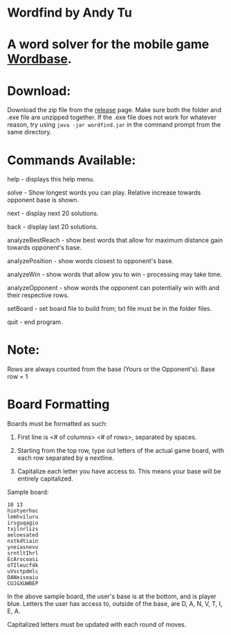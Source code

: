 Wordfind by Andy Tu
========
A word solver for the mobile game [Wordbase](https://play.google.com/store/apps/details?id=com.wordbaseapp&hl=en).
========

Download: 
========
Download the zip file from the [release](https://github.com/andytuwm/wordfind/releases) page. Make sure both the folder and .exe file are unzipped together. If the .exe file does not work for whatever reason, try using `java -jar wordfind.jar` in the command prompt from the same directory.

Commands Available:
=========

help - displays this help menu.


solve - Show longest words you can play. Relative increase towards opponent base is shown.

next - display next 20 solutions.

back - display last 20 solutions.

analyzeBestReach - show best words that allow for maximum distance gain towards opponent's base.

analyzePosition - show words closest to opponent's base.

analyzeWin - show words that allow  you to win - processing may take time.

analyzeOpponent - show words the opponent can potentially win with and their respective rows.
		  
setBoard - set board file to build from; txt file must be in the folder files.

quit - end program.

Note:
===
Rows are always counted from the base (Yours or the Opponent's). Base row = 1

Board Formatting
====
Boards must be formatted as such:

1) First line is <# of columns> <# of rows>, separated by spaces.

2) Starting from the top row, type out letters of the actual game board, with each row separated by a nextline.

3) Capitalize each letter you have access to. This means your base will be entirely capitalized.

Sample board:
````
10 13
hiotyerhoc
lemhviluru
irsguqagio
txilnrlizs
aeloesated
nstkdtiain
yneiasnevu
srntltIhrl
EcArocoasi
oTIleucfdk
uVsctpdmlc
DANeiseaiu
CUJGXUWBEP
````

In the above sample board, the user's base is at the bottom, and is player blue. Letters the user has access to, outside of the base, are D, A, N, V, T, I, E, A.

Capitalized letters must be updated with each round of moves.
